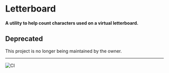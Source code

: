 # Letterboard

#### A utility to help count characters used on a virtual letterboard.

## Deprecated

This project is no longer being maintained by the owner.

---

![CI](https://github.com/RevolutionTech/letterboard/actions/workflows/ci.yml/badge.svg)
